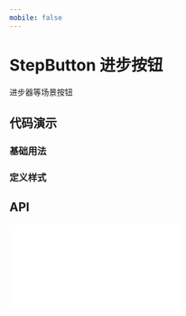 ```yaml
---
mobile: false
---
```



# StepButton 进步按钮

进步器等场景按钮

## 代码演示


### 基础用法

<code src="../../packages/wonder-ui/src/StepButton/demo/demo1.tsx"></code>

### 定义样式

<code src="../../packages/wonder-ui/src/StepButton/demo/demo2.tsx"></code>

## API

<embed src="../../packages/wonder-ui/src/StepButton/index.md"></embed>

